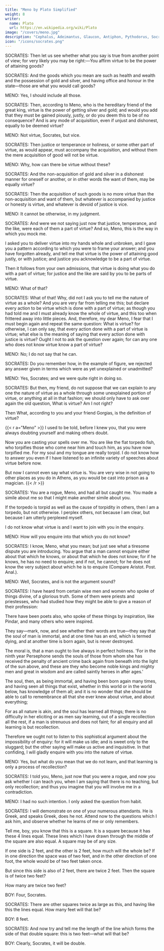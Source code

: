 ```yaml
---
title: "Meno by Plato Simplified"
weight: 8
writer:
  name: Plato
  url: https://en.wikipedia.org/wiki/Plato
image: "/covers/meno.jpg"
description: "Cephalus, Adeimantus, Glaucon, Antiphon, Pythodorus, Socrates, Zeno, Parmenides, Aristoteles"
icon: "/icons/socrates.png"
---
```




SOCRATES: Then let us see whether what you say is true from another point of view; for very likely you may be right:—You affirm virtue to be the power of attaining goods?

SOCRATES: And the goods which you mean are such as health and wealth and the possession of gold and silver, and having office and honour in the state—those are what you would call goods?

MENO: Yes, I should include all those.

SOCRATES: Then, according to Meno, who is the hereditary friend of the great king, virtue is the power of getting silver and gold; and would you add that they must be gained piously, justly, or do you deem this to be of no consequence? And is any mode of acquisition, even if unjust and dishonest, equally to be deemed virtue?

MENO: Not virtue, Socrates, but vice.

SOCRATES: Then justice or temperance or holiness, or some other part of virtue, as would appear, must accompany the acquisition, and without them the mere acquisition of good will not be virtue.

MENO: Why, how can there be virtue without these?

SOCRATES: And the non-acquisition of gold and silver in a dishonest manner for oneself or another, or in other words the want of them, may be equally virtue?

SOCRATES: Then the acquisition of such goods is no more virtue than the non-acquisition and want of them, but whatever is accompanied by justice or honesty is virtue, and whatever is devoid of justice is vice.

MENO: It cannot be otherwise, in my judgment.

SOCRATES: And were we not saying just now that justice, temperance, and the like, were each of them a part of virtue? And so, Meno, this is the way in which you mock me. 

I asked you to deliver virtue into my hands whole and unbroken, and I gave you a pattern according to which you were to frame your answer; and you have forgotten already, and tell me that virtue is the power of attaining good justly, or with justice; and justice you acknowledge to be a part of virtue.

Then it follows from your own admissions, that virtue is doing what you do with a part of virtue; for justice and the like are said by you to be parts of virtue.

MENO: What of that?

SOCRATES: What of that! Why, did not I ask you to tell me the nature of virtue as a whole? And you are very far from telling me this; but declare every action to be virtue which is done with a part of virtue; as though you had told me and I must already know the whole of virtue, and this too when frittered away into little pieces. And, therefore, my dear Meno, I fear that I must begin again and repeat the same question: What is virtue? for otherwise, I can only say, that every action done with a part of virtue is virtue; what else is the meaning of saying that every action done with justice is virtue? Ought I not to ask the question over again; for can any one who does not know virtue know a part of virtue?

MENO: No; I do not say that he can.

SOCRATES: Do you remember how, in the example of figure, we rejected any answer given in terms which were as yet unexplained or unadmitted?

MENO: Yes, Socrates; and we were quite right in doing so.

SOCRATES: But then, my friend, do not suppose that we can explain to any one the nature of virtue as a whole through some unexplained portion of virtue, or anything at all in that fashion; we should only have to ask over again the old question, What is virtue? Am I not right?

Then What, according to you and your friend Gorgias, is the definition of virtue?

{{< r a="Meno" >}}
I used to be told, before I knew you, that you were always doubting yourself and making others doubt.

Now you are casting your spells over me. You are like the flat torpedo fish, who torpifies those who come near him and touch him, as you have now torpified me. For my soul and my tongue are really torpid. I do not know how to answer you even if I have listened to an infinite variety of speeches about virtue before now.

But now I cannot even say what virtue is. You are very wise in not going to other places as you do in Athens, as you would be cast into prison as a magician.
{{< /r >}}


SOCRATES: You are a rogue, Meno, and had all but caught me. You made a simile about me so that I might make another simile about you. 

<!-- For I know that all pretty young gentlemen like to have pretty similes made about them—as well they may—but I shall not return the compliment. As to my being a torpedo,  -->

If the torpedo is torpid as well as the cause of torpidity in others, then I am a torpedo, but not otherwise. I perplex others, not because I am clear, but because I am utterly perplexed myself. 

I do not know what virtue is and I want to join with you in the enquiry.



MENO: How will you enquire into that which you do not know? 

<!-- What will you put forth as the subject of enquiry? And if you find what you want, how will you ever know that this is the thing which you did not know? -->

SOCRATES: I know, Meno, what you mean; but just see what a tiresome dispute you are introducing. You argue that a man cannot enquire either about that which he knows, or about that which he does not know; for if he knows, he has no need to enquire; and if not, he cannot; for he does not know the very subject about which he is to enquire (Compare Aristot. Post. Anal.).

MENO: Well, Socrates, and is not the argument sound?

SOCRATES: I have heard from certain wise men and women who spoke of things divine, of a glorious truth. Some of them were priests and priestesses, who had studied how they might be able to give a reason of their profession: 

There have been poets also, who spoke of these things by inspiration, like Pindar, and many others who were inspired.

They say—mark, now, and see whether their words are true—they say that the soul of man is immortal, and at one time has an end, which is termed dying, and at another time is born again, but is never destroyed. 

The moral is, that a man ought to live always in perfect holiness. 'For in the ninth year Persephone sends the souls of those from whom she has received the penalty of ancient crime back again from beneath into the light of the sun above, and these are they who become noble kings and mighty men and great in wisdom and are called saintly heroes in after ages.' 

The soul, then, as being immortal, and having been born again many times, and having seen all things that exist, whether in this world or in the world below, has knowledge of them all; and it is no wonder that she should be able to call to remembrance all that she ever knew about virtue, and about everything; 

For as all nature is akin, and the soul has learned all things; there is no difficulty in her eliciting or as men say learning, out of a single recollection all the rest, if a man is strenuous and does not faint; for all enquiry and all learning is but recollection. 

Therefore we ought not to listen to this sophistical argument about the impossibility of enquiry: for it will make us idle; and is sweet only to the sluggard; but the other saying will make us active and inquisitive. In that confiding, I will gladly enquire with you into the nature of virtue.


MENO: Yes, but what do you mean that we do not learn, and that learning is only a process of recollection?

SOCRATES: I told you, Meno, just now that you were a rogue, and now you ask whether I can teach you, when I am saying that there is no teaching, but only recollection; and thus you imagine that you will involve me in a contradiction.

MENO: I had no such intention. I only asked the question from habit.

SOCRATES: I will demonstrate on one of your numerous attendants. He is Greek, and speaks Greek, does he not. Attend now to the questions which I ask him, and observe whether he learns of me or only remembers. 

Tell me, boy, you know that this is a square. It is a square because it has these 4 lines equal. These lines which I have drawn through the middle of the square are also equal. A square may be of any size.

If one side is 2 feet, and the other is 2 feet, how much will the whole be? If in one direction the space was of two feet, and in the other direction of one foot, the whole would be of two feet taken once.

But since this side is also of 2 feet, there are twice 2 feet. Then the square is of twice two feet?

How many are twice two feet?

BOY: Four, Socrates.

SOCRATES: There are other squares twice as large as this, and having like this the lines equal. How many feet will that be?

BOY: 8 feet.

SOCRATES: And now try and tell me the length of the line which forms the side of that double square: this is two feet—what will that be?

BOY: Clearly, Socrates, it will be double.

